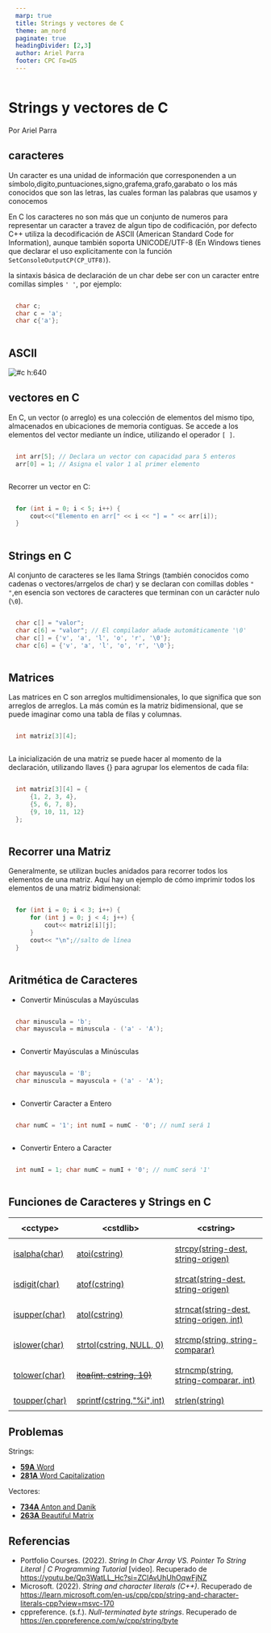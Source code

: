 ```yaml
---
marp: true
title: Strings y vectores de C
theme: am_nord
paginate: true
headingDivider: [2,3]
author: Ariel Parra
footer: CPC Γα=Ω5
---
```


<!-- _class: cover_a -->
<!-- _paginate: "" -->
<!-- _header: ![h:80](./img/GALLOS_black_rectangle_transparent.png) -->

# <!-- fit -->Strings y vectores de C

Por Ariel Parra

## caracteres

Un caracter es una unidad de información que corresponenden a un símbolo,digito,puntuaciones,signo,grafema,grafo,garabato o los más conocidos que son las letras, las cuales forman las palabras que usamos y conocemos

En C los caracteres no son más que un conjunto de numeros para representar un caracter a travez de algun tipo de codificación, por defecto C++ utiliza la decodificación de ASCII (American Standard Code for Information), aunque también soporta UNICODE/UTF-8 (En Windows tienes que declarar el uso explicitamente con la función `SetConsoleOutputCP(CP_UTF8)`).

la sintaxis básica de declaración de un char debe ser con un caracter entre comillas simples `' '`, por ejemplo:
```c++
char c; 
char c = 'a';
char c{'a'};
```

## ASCII

<!-- preguntar cuantos bits/bytes tenia un char y su relación con el ASCII -->

![#c h:640](https://www.asciitable.com/asciifull.gif)


## vectores en C

En C, un vector (o arreglo) es una colección de elementos del mismo tipo, almacenados en ubicaciones de memoria contiguas. Se accede a los elementos del vector mediante un índice, utilizando el operador `[ ]`.

```c++
int arr[5]; // Declara un vector con capacidad para 5 enteros
arr[0] = 1; // Asigna el valor 1 al primer elemento
```
Recorrer un vector en C:

```c++
for (int i = 0; i < 5; i++) {
    cout<<("Elemento en arr[" << i << "] = " << arr[i]);
}
```

## Strings en C

Al conjunto de caracteres se les llama Strings (también conocidos como cadenas o vectores/arrgelos de char) y se declaran con comillas dobles `" "`,en esencia son vectores de caracteres que terminan con un carácter nulo (`\0`).

```c++
char c[] = "valor";
char c[6] = "valor"; // El compilador añade automáticamente '\0'
char c[] = {'v', 'a', 'l', 'o', 'r', '\0'};
char c[6] = {'v', 'a', 'l', 'o', 'r', '\0'};
```

## Matrices

Las matrices en C son arreglos multidimensionales, lo que significa que son arreglos de arreglos. La más común es la matriz bidimensional, que se puede imaginar como una tabla de filas y columnas.


```c++
int matriz[3][4];
```
La inicialización de una matriz se puede hacer al momento de la declaración, utilizando llaves {} para agrupar los elementos de cada fila:

```c++
int matriz[3][4] = {
    {1, 2, 3, 4},
    {5, 6, 7, 8},
    {9, 10, 11, 12}
};
```

## Recorrer una Matriz

Generalmente, se utilizan bucles anidados para recorrer todos los elementos de una matriz. Aquí hay un ejemplo de cómo imprimir todos los elementos de una matriz bidimensional:

```c++
for (int i = 0; i < 3; i++) {
    for (int j = 0; j < 4; j++) {
        cout<< matriz[i][j];
    }
    cout<< "\n";//salto de línea
}
```

## Aritmética de Caracteres

<style scoped>
pre {
    margin: 0;
    padding: 14px;
}
</style>

- Convertir Minúsculas a Mayúsculas
```c++
char minuscula = 'b';
char mayuscula = minuscula - ('a' - 'A'); 
```
- Convertir Mayúsculas a Minúsculas
```c++
char mayuscula = 'B';
char minuscula = mayuscula + ('a' - 'A'); 
```
- Convertir Caracter a Entero
```c++
char numC = '1'; int numI = numC - '0'; // numI será 1
```
- Convertir Entero a Caracter
```c++
int numI = 1; char numC = numI + '0'; // numC será '1'
```


## Funciones de Caracteres y Strings en C

<style scoped>
th, td {
  padding: 10px;
}
</style>

\<cctype>      | \<cstdlib>                     | \<cstring>
---------------|--------------------------------|----------
[isalpha(char)](https://en.cppreference.com/w/c/string/byte/isalpha)  | [atoi(cstring)](https://en.cppreference.com/w/c/string/byte/atoi)                   | [strcpy(string-dest, string-origen)](https://en.cppreference.com/w/c/string/byte/strcpy)
[isdigit(char)](https://en.cppreference.com/w/c/string/byte/isdigit)  | [atof(cstring)](https://en.cppreference.com/w/c/string/byte/atof)                   | [strcat(string-dest, string-origen)](https://en.cppreference.com/w/c/string/byte/strcat)
[isupper(char)](https://en.cppreference.com/w/c/string/byte/isupper)  | [atol(cstring)](https://en.cppreference.com/w/c/string/byte/atol)                   | [strncat(string-dest, string-origen, int)](https://en.cppreference.com/w/c/string/byte/strncat)
[islower(char)](https://en.cppreference.com/w/c/string/byte/islower)  | [strtol(cstring, NULL, 0)](https://en.cppreference.com/w/c/string/byte/strtol)      | [strcmp(string, string-comparar)](https://en.cppreference.com/w/c/string/byte/strcmp)
[tolower(char)](https://en.cppreference.com/w/c/string/byte/tolower)  | <del>[itoa(int, cstring, 10)](https://cplusplus.com/reference/cstdlib/itoa/)</del> | [strncmp(string, string-comparar, int)](https://en.cppreference.com/w/c/string/byte/strn0cmp)
[toupper(char)](https://en.cppreference.com/w/c/string/byte/toupper)  | [sprintf(cstring,"%i",int)](https://en.cppreference.com/w/c/io/fprintf) | [strlen(string)](https://en.cppreference.com/w/c/string/byte/strlen)

## Problemas 

Strings:

- [**59A** Word](https://codeforces.com/contest/59/problem/A)
- [**281A** Word Capitalization](https://codeforces.com/contest/281/problem/A)

Vectores: 

- [**734A** Anton and Danik](https://codeforces.com/problemset/problem/734/A)
- [**263A** Beautiful Matrix](https://codeforces.com/contest/263/problem/A)


## Referencias

- Portfolio Courses. (2022). *String In Char Array VS. Pointer To String Literal | C Programming Tutorial* [video]. Recuperado de <https://youtu.be/Qp3WatLL_Hc?si=ZClAvUhUhOqwFjNZ>
- Microsoft. (2022). *String and character literals (C++)*. Recuperado de <https://learn.microsoft.com/en-us/cpp/cpp/string-and-character-literals-cpp?view=msvc-170>
- cppreference. (s.f.). *Null-terminated byte strings*. Recuperado de <https://en.cppreference.com/w/cpp/string/byte>

